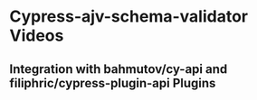 # Cypress-ajv-schema-validator Videos

## Integration with bahmutov/cy-api and filiphric/cypress-plugin-api Plugins


